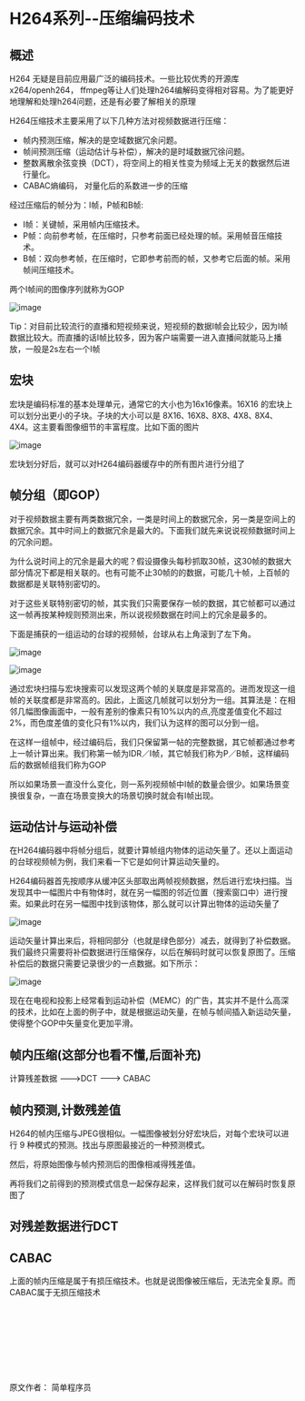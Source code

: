 # H264系列--压缩编码技术

## 概述
H264 无疑是目前应用最广泛的编码技术。一些比较优秀的开源库x264/openh264， ffmpeg等让人们处理h264编解码变得相对容易。为了能更好地理解和处理h264问题，还是有必要了解相关的原理

H264压缩技术主要采用了以下几种方法对视频数据进行压缩：

* 帧内预测压缩，解决的是空域数据冗余问题。
* 帧间预测压缩（运动估计与补偿），解决的是时域数据冗徐问题。
* 整数离散余弦变换（DCT），将空间上的相关性变为频域上无关的数据然后进行量化。
* CABAC熵编码， 对量化后的系数进一步的压缩

经过压缩后的帧分为：I帧，P帧和B帧:

* I帧：关键帧，采用帧内压缩技术。
* P帧：向前参考帧，在压缩时，只参考前面已经处理的帧。采用帧音压缩技术。
* B帧：双向参考帧，在压缩时，它即参考前而的帧，又参考它后面的帧。采用帧间压缩技术。

两个I帧间的图像序列就称为GOP

![image](https://user-images.githubusercontent.com/87458342/127257556-d70e01a7-56ec-4b85-b3cb-e6712262b620.png)

Tip：对目前比较流行的直播和短视频来说，短视频的数据I帧会比较少，因为I帧数据比较大。而直播的话I帧比较多，因为客户端需要一进入直播间就能马上播放，一般是2s左右一个I帧

## 宏块

宏块是编码标准的基本处理单元，通常它的大小也为16x16像素。16X16 的宏块上可以划分出更小的子块。子块的大小可以是 8X16､ 16X8､ 8X8､ 4X8､ 8X4､ 4X4。这主要看图像细节的丰富程度。比如下面的图片

![image](https://user-images.githubusercontent.com/87458342/127257540-1813a72b-e14e-4019-b72f-7112c8e5ab25.png)

宏块划分好后，就可以对H264编码器缓存中的所有图片进行分组了

## 帧分组（即GOP）

对于视频数据主要有两类数据冗余，一类是时间上的数据冗余，另一类是空间上的数据冗余。其中时间上的数据冗余是最大的。下面我们就先来说说视频数据时间上的冗余问题。

为什么说时间上的冗余是最大的呢？假设摄像头每秒抓取30帧，这30帧的数据大部分情况下都是相关联的。也有可能不止30帧的的数据，可能几十帧，上百帧的数据都是关联特别密切的。

对于这些关联特别密切的帧，其实我们只需要保存一帧的数据，其它帧都可以通过这一帧再按某种规则预测出来，所以说视频数据在时间上的冗余是最多的。

下面是捕获的一组运动的台球的视频帧，台球从右上角滚到了左下角。

![image](https://user-images.githubusercontent.com/87458342/127257615-3d9fe1c5-fb0b-43e6-82a3-9c98e11f0d66.png)

![image](https://user-images.githubusercontent.com/87458342/127257633-4fd90f54-fc97-454a-a141-cf1712e66eab.png)

通过宏块扫描与宏块搜索可以发现这两个帧的关联度是非常高的。进而发现这一组帧的关联度都是非常高的。因此，上面这几帧就可以划分为一组。其算法是：在相邻几幅图像画面中，一般有差别的像素只有10%以内的点,亮度差值变化不超过2%，而色度差值的变化只有1%以内，我们认为这样的图可以分到一组。

在这样一组帧中，经过编码后，我们只保留第一帖的完整数据，其它帧都通过参考上一帧计算出来。我们称第一帧为IDR／I帧，其它帧我们称为P／B帧，这样编码后的数据帧组我们称为GOP

所以如果场景一直没什么变化，则一系列视频帧中I帧的数量会很少。如果场景变换很复杂，一直在场景变换大的场景切换时就会有I帧出现。

## 运动估计与运动补偿

在H264编码器中将帧分组后，就要计算帧组内物体的运动矢量了。还以上面运动的台球视频帧为例，我们来看一下它是如何计算运动矢量的。

H264编码器首先按顺序从缓冲区头部取出两帧视频数据，然后进行宏块扫描。当发现其中一幅图片中有物体时，就在另一幅图的邻近位置（搜索窗口中）进行搜索。如果此时在另一幅图中找到该物体，那么就可以计算出物体的运动矢量了

![image](https://user-images.githubusercontent.com/87458342/127257684-9bda1598-366b-4e8f-a433-310fb76b80d5.png)

运动矢量计算出来后，将相同部分（也就是绿色部分）减去，就得到了补偿数据。我们最终只需要将补偿数据进行压缩保存，以后在解码时就可以恢复原图了。压缩补偿后的数据只需要记录很少的一点数据。如下所示：

![image](https://user-images.githubusercontent.com/87458342/127257707-dd0c8b03-1594-486f-970f-6b81d07f8462.png)

现在在电视和投影上经常看到运动补偿（MEMC）的广告，其实并不是什么高深的技术，比如在上面的例子中，就是根据运动矢量，在帧与帧间插入新运动矢量，使得整个GOP中矢量变化更加平滑。

## 帧内压缩(这部分也看不懂,后面补充)

计算残差数据 --->DCT ---> CABAC

## 帧内预测,计数残差值

H264的帧内压缩与JPEG很相似。一幅图像被划分好宏块后，对每个宏块可以进行 9 种模式的预测。找出与原图最接近的一种预测模式。

然后，将原始图像与帧内预测后的图像相减得残差值。

再将我们之前得到的预测模式信息一起保存起来，这样我们就可以在解码时恢复原图了

## 对残差数据进行DCT

## CABAC

上面的帧内压缩是属于有损压缩技术。也就是说图像被压缩后，无法完全复原。而CABAC属于无损压缩技术

<br/>
<br/>
<br/>
<br/>
<br/>
<br/>
<br/>


原文作者： 简单程序员
